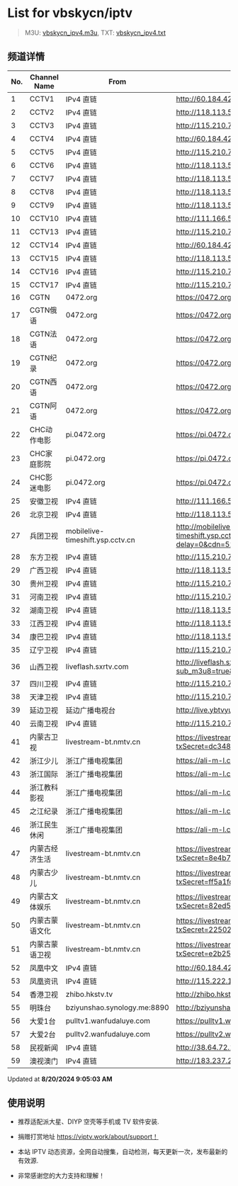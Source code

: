 # List for **vbskycn/iptv**

> M3U: [vbskycn_ipv4.m3u](./vbskycn_ipv4.m3u ), TXT: [vbskycn_ipv4.txt](./txt/vbskycn_ipv4.txt )

## 频道详情

| No. | Channel Name | From | Source |
| --- | ------------ | ---- | ------ |
| 1 | CCTV1 | IPv4 直链 | <http://60.184.42.82:8881/udp/233.50.200.99:5140> |
| 2 | CCTV2 | IPv4 直链 | <http://118.113.53.194:8848/udp/239.93.1.23:6000> |
| 3 | CCTV3 | IPv4 直链 | <http://115.210.75.231:58888/udp/233.50.200.107:5140> |
| 4 | CCTV4 | IPv4 直链 | <http://60.184.42.82:8881/udp/233.50.200.101:5140> |
| 5 | CCTV5 | IPv4 直链 | <http://115.210.75.231:58888/udp/233.50.200.108:5140> |
| 6 | CCTV6 | IPv4 直链 | <http://118.113.53.194:8848/udp/239.93.1.13:2226> |
| 7 | CCTV7 | IPv4 直链 | <http://118.113.53.194:8848/udp/239.93.1.67:5140> |
| 8 | CCTV8 | IPv4 直链 | <http://118.113.53.194:8848/udp/239.93.42.39:5140> |
| 9 | CCTV9 | IPv4 直链 | <http://118.113.53.194:8848/udp/239.93.1.24:5140> |
| 10 | CCTV10 | IPv4 直链 | <http://111.166.52.200:4022/udp/225.1.1.140:5002> |
| 11 | CCTV13 | IPv4 直链 | <http://115.210.75.231:58888/udp/233.50.200.111:5140> |
| 12 | CCTV14 | IPv4 直链 | <http://60.184.42.82:8881/udp/233.50.200.103:5140> |
| 13 | CCTV15 | IPv4 直链 | <http://118.113.53.194:8848/udp/239.93.0.103:5140> |
| 14 | CCTV16 | IPv4 直链 | <http://115.210.75.231:58888/udp/233.50.200.112:5140> |
| 15 | CCTV17 | IPv4 直链 | <http://115.210.75.231:58888/udp/233.50.200.113:5140> |
| 16 | CGTN | 0472.org | <https://0472.org/hls/cgtn.m3u8> |
| 17 | CGTN俄语 | 0472.org | <https://0472.org/hls/cgtne.m3u8> |
| 18 | CGTN法语 | 0472.org | <https://0472.org/hls/cgtnf.m3u8> |
| 19 | CGTN纪录 | 0472.org | <https://0472.org/hls/cgtnd.m3u8> |
| 20 | CGTN西语 | 0472.org | <https://0472.org/hls/cgtnx.m3u8> |
| 21 | CGTN阿语 | 0472.org | <https://0472.org/hls/cgtna.m3u8> |
| 22 | CHC动作电影 | pi.0472.org | <https://pi.0472.org/chc/dz.m3u8> |
| 23 | CHC家庭影院 | pi.0472.org | <https://pi.0472.org/chc/jt.m3u8> |
| 24 | CHC影迷电影 | pi.0472.org | <https://pi.0472.org/chc/ym.m3u8> |
| 25 | 安徽卫视 | IPv4 直链 | <http://111.166.52.200:4022/udp/225.1.1.127:5002> |
| 26 | 北京卫视 | IPv4 直链 | <http://118.113.53.194:8848/udp/239.93.0.180:5140> |
| 27 | 兵团卫视 | mobilelive-timeshift.ysp.cctv.cn | <http://mobilelive-timeshift.ysp.cctv.cn/timeshift/ysp/2022606701/timeshift.m3u8?delay=0&cdn=5202> |
| 28 | 东方卫视 | IPv4 直链 | <http://115.210.75.231:58888/udp/233.50.200.146:5140> |
| 29 | 广西卫视 | IPv4 直链 | <http://118.113.53.194:8848/udp/239.93.42.46:5140> |
| 30 | 贵州卫视 | IPv4 直链 | <http://115.210.75.231:58888/udp/233.50.201.142:5140> |
| 31 | 河南卫视 | IPv4 直链 | <http://115.210.75.231:58888/udp/233.50.201.144:5140> |
| 32 | 湖南卫视 | IPv4 直链 | <http://118.113.53.194:8848/udp/239.93.0.88:5140> |
| 33 | 江西卫视 | IPv4 直链 | <http://118.113.53.194:8848/udp/239.93.0.134:5140> |
| 34 | 康巴卫视 | IPv4 直链 | <http://118.113.53.194:8848/udp/239.93.0.41:5140> |
| 35 | 辽宁卫视 | IPv4 直链 | <http://115.210.75.231:58888/udp/233.50.201.141:5140> |
| 36 | 山西卫视 | liveflash.sxrtv.com | <http://liveflash.sxrtv.com/live/sxwshd.m3u8?sub_m3u8=true&edge_slice=true> |
| 37 | 四川卫视 | IPv4 直链 | <http://115.210.75.231:58888/udp/233.50.200.118:5140> |
| 38 | 天津卫视 | IPv4 直链 | <http://115.210.75.231:58888/udp/233.50.200.104:5140> |
| 39 | 延边卫视 | 延边广播电视台 | <http://live.ybtvyun.com/video/s10006-44f040627ca1/index.m3u8> |
| 40 | 云南卫视 | IPv4 直链 | <http://115.210.75.231:58888/udp/233.50.200.115:5140> |
| 41 | 内蒙古卫视 | livestream-bt.nmtv.cn | <https://livestream-bt.nmtv.cn/nmtv/2314general.m3u8?txSecret=dc348a27bd36fe1bd63562af5e7269ea&txTime=771EF880> |
| 42 | 浙江少儿 | 浙江广播电视集团 | <https://ali-m-l.cztv.com/channels/lantian/channel008/1080p.m3u8> |
| 43 | 浙江国际 | 浙江广播电视集团 | <https://ali-m-l.cztv.com/channels/lantian/channel010/1080p.m3u8> |
| 44 | 浙江教科影视 | 浙江广播电视集团 | <https://ali-m-l.cztv.com/channels/lantian/channel004/1080p.m3u8> |
| 45 | 之江纪录 | 浙江广播电视集团 | <https://ali-m-l.cztv.com/channels/lantian/channel012/1080p.m3u8> |
| 46 | 浙江民生休闲 | 浙江广播电视集团 | <https://ali-m-l.cztv.com/channels/lantian/channel006/1080p.m3u8> |
| 47 | 内蒙古经济生活 | livestream-bt.nmtv.cn | <https://livestream-bt.nmtv.cn/nmtv/2317general.m3u8?txSecret=8e4b7cf6a2c8a75f74aef1a8a07cef43&txTime=771E8800> |
| 48 | 内蒙古少儿 | livestream-bt.nmtv.cn | <https://livestream-bt.nmtv.cn/nmtv/2318general.m3u8?txSecret=ff5a1fd70ea228ee35b0d29895f37c56&txTime=771E8800> |
| 49 | 内蒙古文体娱乐 | livestream-bt.nmtv.cn | <https://livestream-bt.nmtv.cn/nmtv/2319general.m3u8?txSecret=82ed51a2a4cbf85b62fec8ef2bfe4529&txTime=771E8800> |
| 50 | 内蒙古蒙语文化 | livestream-bt.nmtv.cn | <https://livestream-bt.nmtv.cn/nmtv/2321general.m3u8?txSecret=2250268a1d326dbbc4cbf0ba32649ca5&txTime=771E8800> |
| 51 | 内蒙古蒙语卫视 | livestream-bt.nmtv.cn | <https://livestream-bt.nmtv.cn/nmtv/2315general.m3u8?txSecret=e2b255285dd119a92c8aa5cdf00f8b84&txTime=771EF880> |
| 52 | 凤凰中文 | IPv4 直链 | <http://60.184.42.82:8881/udp/233.50.200.42:5140> |
| 53 | 凤凰资讯 | IPv4 直链 | <http://115.222.143.106:8808/udp/233.50.200.192:5140> |
| 54 | 香港卫视 | zhibo.hkstv.tv | <http://zhibo.hkstv.tv/livestream/mutfysrq/playlist.m3u8> |
| 55 | 明珠台 | bziyunshao.synology.me:8890 | <http://bziyunshao.synology.me:8890/bysid/2> |
| 56 | 大爱1台 | pulltv1.wanfudaluye.com | <https://pulltv1.wanfudaluye.com/live/tv1.m3u8> |
| 57 | 大爱2台 | pulltv2.wanfudaluye.com | <https://pulltv2.wanfudaluye.com/live/tv2.m3u8> |
| 58 | 民视新闻 | IPv4 直链 | <http://38.64.72.148:80/hls/modn/list/4012/chunklist1.m3u8> |
| 59 | 澳视澳门 | IPv4 直链 | <http://183.237.246.14:9931/tsfile/live/1039_1.m3u8> |

Updated at **8/20/2024 9:05:03 AM**

## 使用说明

- 推荐适配派大星、DIYP 空壳等手机或 TV 软件安装.

- 捐赠打赏地址 <https://viptv.work/about/support！>

- 本站 IPTV 动态资源，全网自动搜集，自动检测，每天更新一次，发布最新的有效源.

- 非常感谢您的大力支持和理解！
